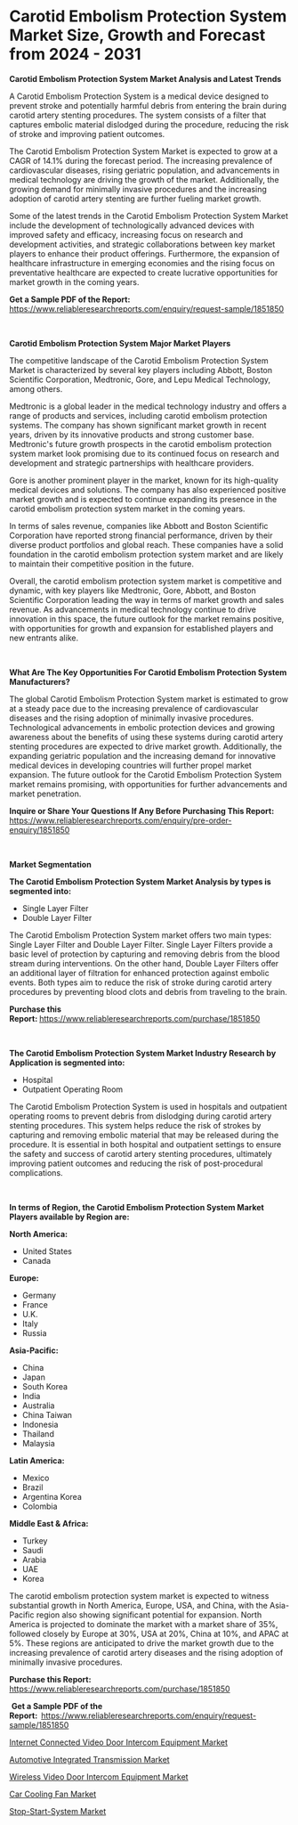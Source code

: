 <p><h1>Carotid Embolism Protection System Market Size, Growth and Forecast from 2024 - 2031</h1></p><p><strong>Carotid Embolism Protection System Market Analysis and Latest Trends</strong></p>
<p><p>A Carotid Embolism Protection System is a medical device designed to prevent stroke and potentially harmful debris from entering the brain during carotid artery stenting procedures. The system consists of a filter that captures embolic material dislodged during the procedure, reducing the risk of stroke and improving patient outcomes.</p><p>The Carotid Embolism Protection System Market is expected to grow at a CAGR of 14.1% during the forecast period. The increasing prevalence of cardiovascular diseases, rising geriatric population, and advancements in medical technology are driving the growth of the market. Additionally, the growing demand for minimally invasive procedures and the increasing adoption of carotid artery stenting are further fueling market growth.</p><p>Some of the latest trends in the Carotid Embolism Protection System Market include the development of technologically advanced devices with improved safety and efficacy, increasing focus on research and development activities, and strategic collaborations between key market players to enhance their product offerings. Furthermore, the expansion of healthcare infrastructure in emerging economies and the rising focus on preventative healthcare are expected to create lucrative opportunities for market growth in the coming years.</p></p>
<p><strong>Get a Sample PDF of the Report:&nbsp;</strong> <a href="https://www.reliableresearchreports.com/enquiry/request-sample/1851850">https://www.reliableresearchreports.com/enquiry/request-sample/1851850</a></p>
<p>&nbsp;</p>
<p><strong>Carotid Embolism Protection System Major Market Players</strong></p>
<p><p>The competitive landscape of the Carotid Embolism Protection System Market is characterized by several key players including Abbott, Boston Scientific Corporation, Medtronic, Gore, and Lepu Medical Technology, among others.</p><p>Medtronic is a global leader in the medical technology industry and offers a range of products and services, including carotid embolism protection systems. The company has shown significant market growth in recent years, driven by its innovative products and strong customer base. Medtronic's future growth prospects in the carotid embolism protection system market look promising due to its continued focus on research and development and strategic partnerships with healthcare providers.</p><p>Gore is another prominent player in the market, known for its high-quality medical devices and solutions. The company has also experienced positive market growth and is expected to continue expanding its presence in the carotid embolism protection system market in the coming years. </p><p>In terms of sales revenue, companies like Abbott and Boston Scientific Corporation have reported strong financial performance, driven by their diverse product portfolios and global reach. These companies have a solid foundation in the carotid embolism protection system market and are likely to maintain their competitive position in the future.</p><p>Overall, the carotid embolism protection system market is competitive and dynamic, with key players like Medtronic, Gore, Abbott, and Boston Scientific Corporation leading the way in terms of market growth and sales revenue. As advancements in medical technology continue to drive innovation in this space, the future outlook for the market remains positive, with opportunities for growth and expansion for established players and new entrants alike.</p></p>
<p>&nbsp;</p>
<p><strong>What Are The Key Opportunities For Carotid Embolism Protection System Manufacturers?</strong></p>
<p><p>The global Carotid Embolism Protection System market is estimated to grow at a steady pace due to the increasing prevalence of cardiovascular diseases and the rising adoption of minimally invasive procedures. Technological advancements in embolic protection devices and growing awareness about the benefits of using these systems during carotid artery stenting procedures are expected to drive market growth. Additionally, the expanding geriatric population and the increasing demand for innovative medical devices in developing countries will further propel market expansion. The future outlook for the Carotid Embolism Protection System market remains promising, with opportunities for further advancements and market penetration.</p></p>
<p><strong>Inquire or Share Your Questions If Any Before Purchasing This Report:</strong> <a href="https://www.reliableresearchreports.com/enquiry/pre-order-enquiry/1851850">https://www.reliableresearchreports.com/enquiry/pre-order-enquiry/1851850</a></p>
<p>&nbsp;</p>
<p><strong>Market Segmentation</strong></p>
<p><strong>The Carotid Embolism Protection System Market Analysis by types is segmented into:</strong></p>
<p><ul><li>Single Layer Filter</li><li>Double Layer Filter</li></ul></p>
<p><p>The Carotid Embolism Protection System market offers two main types: Single Layer Filter and Double Layer Filter. Single Layer Filters provide a basic level of protection by capturing and removing debris from the blood stream during interventions. On the other hand, Double Layer Filters offer an additional layer of filtration for enhanced protection against embolic events. Both types aim to reduce the risk of stroke during carotid artery procedures by preventing blood clots and debris from traveling to the brain.</p></p>
<p><strong>Purchase this Report:&nbsp;</strong><a href="https://www.reliableresearchreports.com/purchase/1851850">https://www.reliableresearchreports.com/purchase/1851850</a></p>
<p>&nbsp;</p>
<p><strong>The Carotid Embolism Protection System Market Industry Research by Application is segmented into:</strong></p>
<p><ul><li>Hospital</li><li>Outpatient Operating Room</li></ul></p>
<p><p>The Carotid Embolism Protection System is used in hospitals and outpatient operating rooms to prevent debris from dislodging during carotid artery stenting procedures. This system helps reduce the risk of strokes by capturing and removing embolic material that may be released during the procedure. It is essential in both hospital and outpatient settings to ensure the safety and success of carotid artery stenting procedures, ultimately improving patient outcomes and reducing the risk of post-procedural complications.</p></p>
<p>&nbsp;</p>
<p><strong>In terms of Region, the Carotid Embolism Protection System Market Players available by Region are:</strong></p>
<p>
    <p> <strong> North America: </strong>
        <ul>
            <li>United States</li>
            <li>Canada</li>
        </ul>
        </p> 
    <p> <strong> Europe: </strong>
        <ul>
            <li>Germany</li>
            <li>France</li>
            <li>U.K.</li>
            <li>Italy</li>
            <li>Russia</li>
        </ul>
        </p> 
    <p> <strong> Asia-Pacific: </strong>
        <ul>
            <li>China</li>
            <li>Japan</li>
            <li>South Korea</li>
            <li>India</li>
            <li>Australia</li>
            <li>China Taiwan</li>
            <li>Indonesia</li>
            <li>Thailand</li>
            <li>Malaysia</li>
        </ul>
        </p> 
    <p> <strong> Latin America: </strong>
        <ul>
            <li>Mexico</li>
            <li>Brazil</li>
            <li>Argentina Korea</li>
            <li>Colombia</li>
        </ul>
        </p> 
    <p> <strong> Middle East & Africa: </strong>
        <ul>
            <li>Turkey</li>
            <li>Saudi</li>
            <li>Arabia</li>
            <li>UAE</li>
            <li>Korea</li>
        </ul>
    </p>
    </p>
<p><p>The carotid embolism protection system market is expected to witness substantial growth in North America, Europe, USA, and China, with the Asia-Pacific region also showing significant potential for expansion. North America is projected to dominate the market with a market share of 35%, followed closely by Europe at 30%, USA at 20%, China at 10%, and APAC at 5%. These regions are anticipated to drive the market growth due to the increasing prevalence of carotid artery diseases and the rising adoption of minimally invasive procedures.</p></p>
<p><strong>Purchase this Report: </strong><a href="https://www.reliableresearchreports.com/purchase/1851850">https://www.reliableresearchreports.com/purchase/1851850</a></p>
<p>&nbsp;<strong>Get a Sample PDF of the Report:&nbsp;&nbsp;</strong><a href="https://www.reliableresearchreports.com/enquiry/request-sample/1851850">https://www.reliableresearchreports.com/enquiry/request-sample/1851850</a></p>
<p><strong></strong></p>
<p><p><a href="https://issuu.com/reportprime-2/docs/internet-connected-video-door-intercom-equipment-m">Internet Connected Video Door Intercom Equipment Market</a></p><p><a href="https://github.com/jodemen/Market-Research-Report-List-1/blob/main/automotive-integrated-transmission-market.md">Automotive Integrated Transmission Market</a></p><p><a href="https://issuu.com/reportprime-2/docs/wireless-video-door-intercom-equipment-market-size">Wireless Video Door Intercom Equipment Market</a></p><p><a href="https://github.com/Sarissaschmalingtr6fz2739/Market-Research-Report-List-1/blob/main/car-cooling-fan-market.md">Car Cooling Fan Market</a></p><p><a href="https://github.com/jj19131/Market-Research-Report-List-1/blob/main/stop-start-system-market.md">Stop-Start-System Market</a></p></p>
